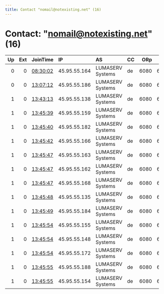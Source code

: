 ```yaml
---
title: Contact "nomail@notexisting.net" (16)
---
```


# Contact: "nomail@notexisting.net" (16)

|   Up |   Ext | JoinTime                                                                                            | IP           | AS               | CC   |   ORp |   Dirp | OS    | Version   | Nickname   |   eFamMembers |
|-----:|------:|:----------------------------------------------------------------------------------------------------|:-------------|:-----------------|:-----|------:|-------:|:------|:----------|:-----------|--------------:|
|    0 |     0 | [08:30:02](https://metrics.torproject.org/rs.html#details/E2037B7E865CBE80EA21DDC216430DD952A3FB57) | 45.95.55.164 | LUMASERV Systems | de   |  6080 |   6443 | Linux | 0.4.5.8   | lstor15    |             1 |
|    0 |     0 | [13:07:12](https://metrics.torproject.org/rs.html#details/7354FDEBA125F35D4E8503F7DBA381FFB4C31792) | 45.95.55.186 | LUMASERV Systems | de   |  6080 |   6443 | Linux | 0.4.5.8   | lstor11    |            16 |
|    1 |     0 | [13:43:13](https://metrics.torproject.org/rs.html#details/79C1C6B727A24B6DC08478AB6A7028905A03AEFE) | 45.95.55.138 | LUMASERV Systems | de   |  6080 |   6443 | Linux | 0.4.5.8   | lstor15    |            16 |
|    1 |     0 | [13:45:39](https://metrics.torproject.org/rs.html#details/1975DACDC1F251E7F1ACF647DCA432F4D1269AD0) | 45.95.55.159 | LUMASERV Systems | de   |  6080 |   6443 | Linux | 0.4.5.8   | lstor9     |            16 |
|    1 |     0 | [13:45:40](https://metrics.torproject.org/rs.html#details/1080E1813E141ADF46C12388E551C85EB81DBE75) | 45.95.55.182 | LUMASERV Systems | de   |  6080 |   6443 | Linux | 0.4.5.8   | lstor8     |            16 |
|    1 |     0 | [13:45:42](https://metrics.torproject.org/rs.html#details/F11EF5D7BD7FFC7870B8F7655FBC93DD6B5DFA56) | 45.95.55.166 | LUMASERV Systems | de   |  6080 |   6443 | Linux | 0.4.5.8   | lstor14    |            16 |
|    1 |     0 | [13:45:47](https://metrics.torproject.org/rs.html#details/3479898646A686B1203A734F801CB8BB164A0A7F) | 45.95.55.163 | LUMASERV Systems | de   |  6080 |   6443 | Linux | 0.4.5.8   | lstor2     |            16 |
|    1 |     0 | [13:45:47](https://metrics.torproject.org/rs.html#details/578E3A363598C6E3E4555151984C59A6D54C6F95) | 45.95.55.162 | LUMASERV Systems | de   |  6080 |   6443 | Linux | 0.4.5.8   | lstor6     |            16 |
|    1 |     0 | [13:45:47](https://metrics.torproject.org/rs.html#details/9938F7165301C1582837EC082D5E7A5AABB717B0) | 45.95.55.168 | LUMASERV Systems | de   |  6080 |   6443 | Linux | 0.4.5.8   | lstor7     |            16 |
|    1 |     0 | [13:45:48](https://metrics.torproject.org/rs.html#details/8DA3B82341C41328E5F748B2DB40EAF68B4E6E4A) | 45.95.55.135 | LUMASERV Systems | de   |  6080 |   6443 | Linux | 0.4.5.8   | lstor5     |            16 |
|    1 |     0 | [13:45:49](https://metrics.torproject.org/rs.html#details/E236D08B6F3683735ABB41029E2D57484B964217) | 45.95.55.184 | LUMASERV Systems | de   |  6080 |   6443 | Linux | 0.4.5.8   | lstor4     |            16 |
|    1 |     0 | [13:45:54](https://metrics.torproject.org/rs.html#details/318C11B35D0B0ED4AB519600F0783B98951E7EE7) | 45.95.55.155 | LUMASERV Systems | de   |  6080 |   6443 | Linux | 0.4.5.8   | lstor1     |            16 |
|    1 |     0 | [13:45:54](https://metrics.torproject.org/rs.html#details/95004837BF4CA687F070C6F53B0FE6CCF27E6F63) | 45.95.55.148 | LUMASERV Systems | de   |  6080 |   6443 | Linux | 0.4.5.8   | lstor12    |            16 |
|    1 |     0 | [13:45:54](https://metrics.torproject.org/rs.html#details/A95AD89869F367626F5DF3B97BB883E6FCFE4762) | 45.95.55.172 | LUMASERV Systems | de   |  6080 |   6443 | Linux | 0.4.5.8   | lstor13    |            16 |
|    1 |     0 | [13:45:55](https://metrics.torproject.org/rs.html#details/E26553005C400A03F673C4275C4839EF915F40A9) | 45.95.55.188 | LUMASERV Systems | de   |  6080 |   6443 | Linux | 0.4.5.8   | lstor3     |            16 |
|    1 |     0 | [13:45:55](https://metrics.torproject.org/rs.html#details/F601E540B38467080A7D86135F3C22806A41AEB5) | 45.95.55.154 | LUMASERV Systems | de   |  6080 |   6443 | Linux | 0.4.5.8   | lstor10    |            16 |
